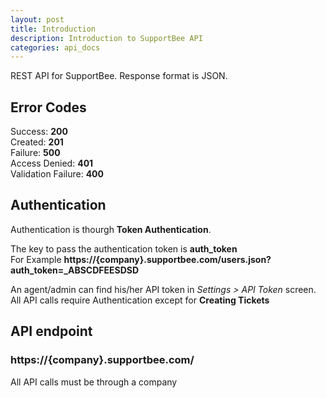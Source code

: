 ```yaml
---
layout: post
title: Introduction
description: Introduction to SupportBee API
categories: api_docs
---
```


REST API for SupportBee. Response format is JSON.

## Error Codes
Success:            **200**  
Created:			**201**  
Failure:            **500**  
Access Denied:      **401**  
Validation Failure: **400**

## Authentication
Authentication is thourgh **Token Authentication**.  

The key to pass the
authentication token is **auth_token**  
For Example **https://{company}.supportbee.com/users.json?auth_token=_ABSCDFEESDSD**  

An agent/admin can find his/her API token in *Settings > API Token* screen.  
All API calls require Authentication except for  **Creating Tickets**

## API endpoint
### https://{company}.supportbee.com/
All API calls must be through a company
